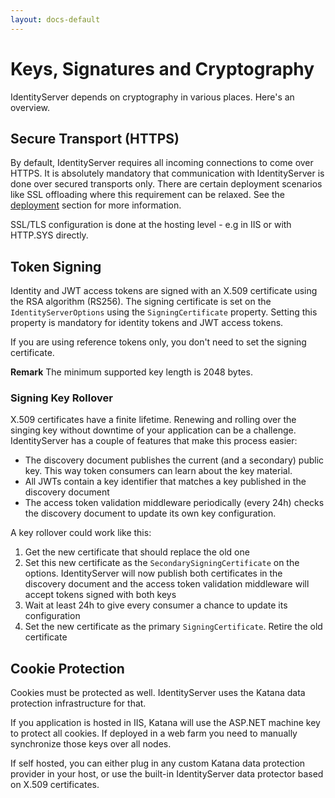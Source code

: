 ```yaml
---
layout: docs-default
---
```


# Keys, Signatures and Cryptography
IdentityServer depends on cryptography in various places. Here's an overview.

## Secure Transport (HTTPS)
By default, IdentityServer requires all incoming connections to come over HTTPS. It is absolutely mandatory that
communication with IdentityServer is done over secured transports only. 
There are certain deployment scenarios like
SSL offloading where this requirement can be relaxed. See the [deployment](../advanced/deployment.html) section for more information.

SSL/TLS configuration is done at the hosting level - e.g in IIS or with HTTP.SYS directly.

## Token Signing
Identity and JWT access tokens are signed with an X.509 certificate using the RSA algorithm (RS256).
The signing certificate is set on the `IdentityServerOptions` using the `SigningCertificate` property.
Setting this property is mandatory for identity tokens and JWT access tokens. 

If you are using reference tokens only, you don't need to set the signing certificate.

**Remark** The minimum supported key length is 2048 bytes. 

### Signing Key Rollover
X.509 certificates have a finite lifetime. Renewing and rolling over the singing key without downtime of your application 
can be a challenge.
IdentityServer has a couple of features that make this process easier:

* The discovery document publishes the current (and a secondary) public key. This way token consumers can learn about the key material.
* All JWTs contain a key identifier that matches a key published in the discovery document
* The access token validation middleware periodically (every 24h) checks the discovery document to update its own key configuration.

A key rollover could work like this:

1. Get the new certificate that should replace the old one
2. Set this new certificate as the `SecondarySigningCertificate` on the options. IdentityServer will now publish both 
certificates in the discovery document and the access token validation middleware will accept tokens signed with both keys
3. Wait at least 24h to give every consumer a chance to update its configuration
4. Set the new certificate as the primary `SigningCertificate`. Retire the old certificate

## Cookie Protection
Cookies must be protected as well. IdentityServer uses the Katana data protection infrastructure for that.

If you application is hosted in IIS, Katana will use the ASP.NET machine key to protect all cookies. If deployed in a 
web farm you need to manually synchronize those keys over all nodes.

If self hosted, you can either plug in any custom Katana data protection provider in your host, or use the built-in 
IdentityServer data protector based on X.509 certificates.

